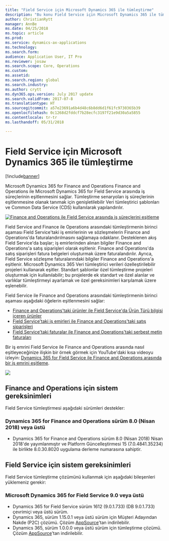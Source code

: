 ```yaml
---
title: "Field Service için Microsoft Dynamics 365 ile tümleştirme"
description: "Bu konu Field Service için Microsoft Dynamics 365 ile tümleştirmeye genel bakış sağlar."
author: ChristianRytt
manager: AnnBe
ms.date: 04/25/2018
ms.topic: article
ms.prod: 
ms.service: dynamics-ax-applications
ms.technology: 
ms.search.form: 
audience: Application User, IT Pro
ms.reviewer: josaw
ms.search.scope: Core, Operations
ms.custom: 
ms.assetid: 
ms.search.region: global
ms.search.industry: 
ms.author: crytt
ms.dyn365.ops.version: July 2017 update
ms.search.validFrom: 2017-07-8
ms.translationtype: HT
ms.sourcegitcommit: a57e23691a6b4d48c6b8dd6d1f61fc9730365b39
ms.openlocfilehash: 0c1268d2fddcf7b28ecfc3197f21e9d30a5a5855
ms.contentlocale: tr-tr
ms.lasthandoff: 05/31/2018

---
```



# <a name="integration-with-microsoft-dynamics-365-for-field-service"></a>Field Service için Microsoft Dynamics 365 ile tümleştirme

[!include[banner](../includes/banner.md)]

Microsoft Dynamics 365 for Finance and Operations Finance and Operations ile Microsoft Dynamics 365 for Field Service arasında iş süreçlerinin eşitlenmesini sağlar. Tümleştirme senaryoları iş süreçlerinin eşitlenmesine olanak tanımak için genişletilebilir Veri tümleştirici şablonları ve Common Data Service (CDS) kullanılarak yapılandırılır.

[![Finance and Operations ile Field Service arasında iş süreçlerini eşitleme](./media/field-service-integration.png)](./media/field-service-integration.png)

Field Service and Finance ile Operations arasındaki tümleştirmenin birinci aşaması Field Service'taki iş emirlerinin ve sözleşmelerin Finance and Operations'da faturalandırılmasını sağlamaya odaklanır. Desteklenen akış Field Service'da başlar; iş emirlerinden alınan bilgiler Finance and Operations'a satış siparişleri olarak eşitlenir. Finance and Operations'da satış siparişleri fatura belgeleri oluşturmak üzere faturalandırılır. Ayrıca, Field Service sözleşme faturalarındaki bilgiler Finance and Operations'a eşitlenir. Microsoft Dynamics 365 Veri tümleştirici verileri özelleştirilebilir projeleri kullanarak eşitler. Standart şablonlar özel tümleştirme projeleri oluşturmak için kullanılabilir; bu projelerde ek standart ve özel alanlar ve varlıklar tümleştirmeyi ayarlamak ve özel gereksinimleri karşılamak üzere eşlenebilir.

Field Service ile Finance and Operations arasındaki tümleştirmenin birinci aşaması aşağıdaki öğelerin eşitlenmesini sağlar:

- [Finance and Operations'taki ürünler ile Field Service'da Ürün Türü bilgisi içeren ürünler](field-service-product.md)
- [Field Service'taki iş emirleri ile Finance and Operations'taki satış siparişleri](field-service-work-order.md)
- [Field Service'taki faturalar ile Finance and Operations'taki serbest metin faturaları](field-service-invoice.md)

Bir iş emrini Field Service ile Finance and Operations arasında nasıl eşitleyeceğinize ilişkin bir örnek görmek için YouTube'daki kısa videoyu izleyin: [Dynamics 365 for Field Service ile Finance and Operations arasında bir iş emrini eşitleme](https://www.youtube.com/watch?v=hAB4TDVMjxU).

[![](https://img.youtube.com/vi/hAB4TDVMjxU/0.jpg)](https://www.youtube.com/watch?v=hAB4TDVMjxU)

## <a name="system-requirements-for-finance-and-operations"></a>Finance and Operations için sistem gereksinimleri
Field Service tümleştirmesi aşağıdaki sürümleri destekler:

### <a name="dynamics-365-for-finance-and-operations-version-80-april-2018-or-later"></a>Dynamics 365 for Finance and Operations sürüm 8.0 (Nisan 2018) veya üstü

- Dynamics 365 for Finance and Operations sürüm 8.0 (Nisan 2018) Nisan 2018'de yayımlanmıştır ve Platform Güncelleştirmesi 15 (7.0.4841.35234) ile birlikte 8.0.30.8020 uygulama derleme numarasına sahiptir. 

## <a name="system-requirements-for-field-service"></a>Field Service için sistem gereksinimleri
Field Service tümleştirme çözümünü kullanmak için aşağıdaki bileşenleri yüklemeniz gerekir:

### <a name="microsoft-dynamics-365-for-field-service-90-or-later"></a>Microsoft Dynamics 365 for Field Service 9.0 veya üstü

- Dynamics 365 for Field Service sürüm 1612 (9.0.1.733) (DB 9.0.1.733) çevrimiçi veya üstü sürüm.
- Dynamics 365, sürüm 1.15.0.1 veya üstü sürüm için Müşteri Adayından Nakde (P2C) çözümü. Çözüm [AppSource](https://appsource.microsoft.com/en-us/product/dynamics-365/mscrm.c7a48b40-eed3-4d67-93ba-f2364281feb3)'tan indirilebilir.
- Dynamics 365, sürüm 1.0.0.0 veya üstü sürüm için tümleştirme çözümü. Çözüm [AppSource](https://appsource.microsoft.com/en-us/product/dynamics-365/mscrm.p2cfieldserviceintegration)'tan indirilebilir.

